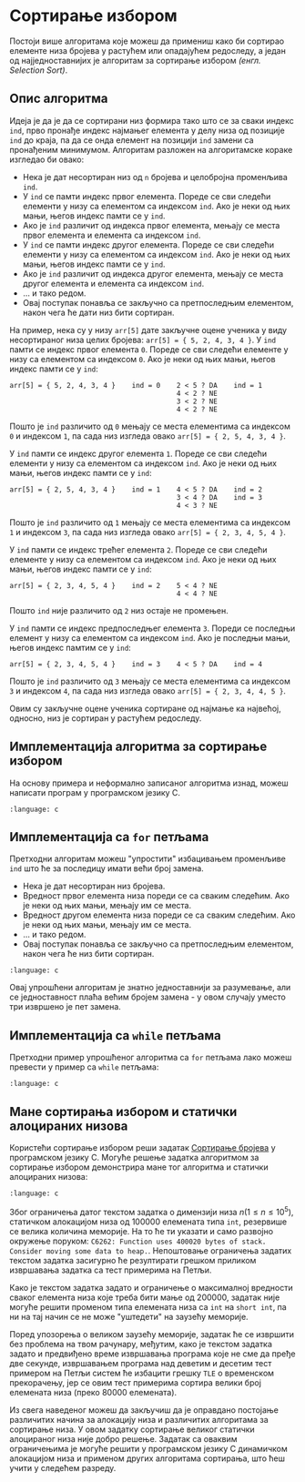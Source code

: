 # Сортирање избором

Постоји више алгоритама које можеш да примениш како би сортирао елементе низа
бројева у растућем или опадајућем редоследу, а један од најједноставнијих је
алгоритам за сортирање избором *(енгл. Selection Sort)*.

## Опис алгоритма

Идеја је да је да се сортирани низ формира тако што се за сваки индекс `ind`,
прво пронађе индекс најмањег елемента у делу низа од позиције `ind` до краја,
па да се онда елемент на позицији `ind` замени са пронађеним минимумом.
Алгоритам разложен на алгоритамске кораке изгледао би овако:

- Нека је дат несортиран низ од `n` бројева и целобројна променљива `ind`.
- У `ind` се памти индекс првог елемента. Пореде се сви следећи елементи у низу
са елементом са индексом `ind`. Ако је неки од њих мањи, његов индекс памти се
у `ind`.
- Ако је `ind` различит од индекса првог елемента, мењају се места првог
елемента и елемента са индексом `ind`.
- У `ind` се памти индекс другог елемента. Пореде се сви следећи елементи у
низу са елементом са индексом `ind`. Ако је неки од њих мањи, његов индекс
памти се у `ind`.
- Ако је `ind` различит од индекса другог елемента, мењају се места другог
елемента и елемента са индексом `ind`.
- ... и тако редом.
- Овај поступак понавља се закључно са претпоследњим елементом, након чега
ће дати низ бити сортиран.

На пример, нека су у низу `arr[5]` дате закључне оцене ученика у виду
несортираног низа целих бројева: `arr[5] = { 5, 2, 4, 3, 4 }`. У `ind` памти се
индекс првог елемента `0`. Пореде се сви следећи елементе у низу са елементом
са индексом `0`. Ако је неки од њих мањи, његов индекс памти се у `ind`:

```text
arr[5] = { 5, 2, 4, 3, 4 }    ind = 0    2 < 5 ? DA    ind = 1
                                         4 < 2 ? NE
                                         3 < 2 ? NE
                                         4 < 2 ? NE
```

Пошто је `ind` различито од `0` мењају се места елементима са индексом `0` и
индексом `1`, па сада низ изгледа овако `arr[5] = { 2, 5, 4, 3, 4 }`.

У `ind` памти се индекс другог елемента `1`. Пореде се сви следећи елементи у
низу са елементом са индексом `ind`. Ако је неки од њих мањи, његов индекс
памти се у `ind`:

```text
arr[5] = { 2, 5, 4, 3, 4 }    ind = 1    4 < 5 ? DA    ind = 2
                                         3 < 4 ? DA    ind = 3
                                         4 < 3 ? NE
```

Пошто је `ind` различито од `1` мењају се места елементима са индексом `1` и
индексом `3`, па сада низ изгледа овако `arr[5] = { 2, 3, 4, 5, 4 }`.

У `ind` памти се индекс трећег елемента `2`. Пореде се сви следећи елементе у
низу са елементом са индексом `ind`. Ако је неки од њих мањи, његов индекс
памти се у `ind`:

```text
arr[5] = { 2, 3, 4, 5, 4 }    ind = 2    5 < 4 ? NE
                                         4 < 4 ? NE
```

Пошто `ind` није различито од `2` низ остаје не промењен.

У `ind` памти се индекс предпоследњег елемента `3`. Пореди се последњи елемент
у низу са елементом са индексом `ind`. Ако је последњи мањи, његов индекс
памтим се у `ind`:

```text
arr[5] = { 2, 3, 4, 5, 4 }    ind = 3    4 < 5 ? DA    ind = 4
```

Пошто је `ind` различито од `3` мењају се места елементима са индексом `3` и
индексом `4`, па сада низ изгледа овако `arr[5] = { 2, 3, 4, 4, 5 }`.

Овим су закључне оцене ученика сортиране од најмање ка највећој, односно, низ
је сортиран у растућем редоследу.

## Имплементација алгоритма за сортирање избором

На основу примера и неформално записаног алгоритма изнад, можеш написати
програм у програмском језику C.

```{literalinclude} code/selection0.c
:language: c
```

## Имплементација са `for` петљама

Претходни алгоритам можеш "упростити" избацивањем променљиве `ind` што ће за
последицу имати већи број замена.

- Нека је дат несортиран низ бројева.
- Вредност првог елемента низа пореди се са сваким следећим. Ако је неки од њих
мањи, мењају им се места.
- Вредност другом елемента низа пореди се са сваким следећим. Ако је неки од
њих мањи, мењају им се места.
- ... и тако редом.
- Овај поступак понавља се закључно са претпоследњим елементом, након чега ће
низ бити сортиран.

```{literalinclude} code/selection1.c
:language: c
```

Овај упрошћени алгоритам је знатно једноставнији за разумевање, али се
једноставност плаћа већим бројем замена - у овом случају уместо три извршено је
пет замена.

## Имплементација са `while` петљама

Претходни пример упрошћеног алгоритма са `for` петљама лако можеш превести у
пример са `while` петљама:

```{literalinclude} code/selection2.c
:language: c
```

## Мане сортирања избором и статички алоцираних низова

Користећи сортирање избором реши задатак
[Сортирање бројева](https://petlja.org/biblioteka/r/Zbirka/sortiranje_brojeva)
у програмском језику C. Могуће решење задатка алгоритмом за сортирање избором
демонстрира мане тог алгоритма и статички алоцираних низова:

```{literalinclude} code/sortiranje_brojeva.c
:language: c
```

Због ограничења датог текстом задатка о димензији низа $n(1\le{n}\le{10^{5}})$,
статичком алокацијом низа од $100000$ елемената типа `int`, резервише се
велика количина меморије. На то ће ти указати и само развојно окружење поруком:
`C6262: Function uses 400020 bytes of stack. Consider moving some data to heap.`.
Непоштовање ограничења задатих текстом задатка засигурно ће резултирати грешком
приликом извршавања задатка са тест примерима на Петљи.

Како је текстом задатка задато и ограничење о максималној вредности сваког
елемента низа које треба бити мање од $200000$, задатак није могуће решити
променом типа елемената низа са `int` на `short int`, па ни на тај начин се не
може "уштедети" на заузећу меморије.

Поред упозорења о великом заузећу меморије, задатак ће се извршити без проблема
на твом рачунару, међутим, како је текстом задатка задато и предвиђено време
извршавања програма које не сме да пређе две секунде, извршавањем програма над
деветим и десетим тест примером на Петљи систем ће избацити грешку `TLE` о
временском прекорачењу, јер се овим тест примерима сортира велики број
елемената низа (преко $80000$ елемената).

Из свега наведеног можеш да закључиш да је оправдано постојање различитих
начина за алокацију низа и различитих алгоритама за сортирање низа. У овом
задатку сортирање великог статички алоцираног низа није добро решење.
Задатак са оваквим ограничењима је могуће решити у програмском језику C
динамичком алокацијом низа и применом других алгоритама сортирања, што ћеш
учити у следећем разреду.
